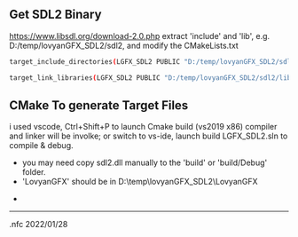 ## Get SDL2 Binary
https://www.libsdl.org/download-2.0.php
extract 'include' and 'lib', e.g. D:/temp/lovyanGFX_SDL2/sdl2, and modify the CMakeLists.txt

```bash
target_include_directories(LGFX_SDL2 PUBLIC "D:/temp/lovyanGFX_SDL2/sdl2/include")

target_link_libraries(LGFX_SDL2 PUBLIC "D:/temp/lovyanGFX_SDL2/sdl2/lib/x86/SDL2.lib" )
```

## CMake To generate Target Files
i used vscode, Ctrl+Shift+P to launch Cmake build (vs2019 x86)
compiler and linker will be involke;
or switch to vs-ide, launch build LGFX_SDL2.sln to compile & debug.

* you may need copy sdl2.dll manually to the 'build' or 'build/Debug' folder.
* 'LovyanGFX' should be in D:\temp\lovyanGFX_SDL2\LovyanGFX
 
-

----------------------------
.nfc 2022/01/28
